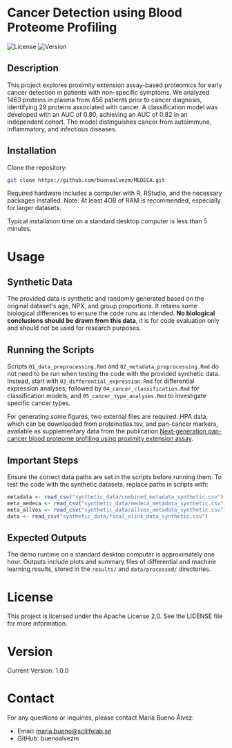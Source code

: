 # Cancer Detection using Blood Proteome Profiling

![License](https://img.shields.io/badge/license-Apache2.0-blue)
![Version](https://img.shields.io/badge/version-1.0.0-green)

## Description

This project explores proximity extension assay-based proteomics for early cancer detection in patients with non-specific symptoms. We analyzed 1463 proteins in plasma from 456 patients prior to cancer diagnosis, identifying 29 proteins associated with cancer. A classification model was developed with an AUC of 0.80, achieving an AUC of 0.82 in an independent cohort. The model distinguishes cancer from autoimmune, inflammatory, and infectious diseases.

## Installation

Clone the repository:
   ```bash
   git clone https://github.com/buenoalvezm/MEDECA.git
   ```

Required hardware includes a computer with R, RStudio, and the necessary packages installed. Note: At least 4GB of RAM is recommended, especially for larger datasets.

Typical installation time on a standard desktop computer is less than 5 minutes.

# Usage

## Synthetic Data
The provided data is synthetic and randomly generated based on the original dataset's age, NPX, and group proportions. It retains some biological differences to ensure the code runs as intended. **No biological conclusions should be drawn from this data**, it is for code evaluation only and should not be used for research purposes.

## Running the Scripts
Scripts `01_data_preprocessing.Rmd` and `02_metadata_preprocessing.Rmd` do not need to be run when testing the code with the provided synthetic data. Instead, start with `03_differential_expression.Rmd` for differential expression analyses, followed by `04_cancer_classification.Rmd` for classification models, and `05_cancer_type_analyses.Rmd` to investigate specific cancer types.

For generating some figures, two external files are required: HPA data, which can be downloaded from proteinatlas.tsv, and pan-cancer markers, available as supplementary data from the publication [Next-generation pan-cancer blood proteome profiling using proximity extension assay](https://doi.org/10.1038/s41467-023-39765-y).


## Important Steps
Ensure the correct data paths are set in the scripts before running them. To test the code with the synthetic datasets, replace paths in scripts with:
   ```R
metadata <- read_csv("synthetic_data/combined_metadata_synthetic.csv")
meta_medeca <- read_csv("synthetic_data/medeca_metadata_synthetic.csv")
meta_allvos <- read_csv("synthetic_data/allvos_metadata_synthetic.csv")
data <- read_csv("synthetic_data/final_olink_data_synthetic.csv")
   ```
## Expected Outputs
The demo runtime on a standard desktop computer is approximately one hour. Outputs include plots and summary files of differential and machine learning results, stored in the `results/` and `data/processed/` directories.

# License
This project is licensed under the Apache License 2.0. See the LICENSE file for more information.

# Version
Current Version: 1.0.0

# Contact
For any questions or inquiries, please contact María Bueno Álvez:
- Email: maria.bueno@scilifelab.se
- GitHub: buenoalvezm
